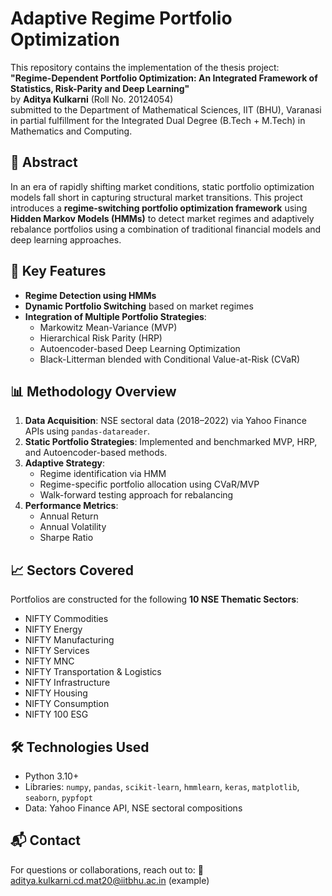 # Adaptive Regime Portfolio Optimization

This repository contains the implementation of the thesis project:  
**"Regime-Dependent Portfolio Optimization: An Integrated Framework of Statistics, Risk-Parity and Deep Learning"**  
by **Aditya Kulkarni** (Roll No. 20124054)  
submitted to the Department of Mathematical Sciences, IIT (BHU), Varanasi in partial fulfillment for the Integrated Dual Degree (B.Tech + M.Tech) in Mathematics and Computing.

## 📘 Abstract

In an era of rapidly shifting market conditions, static portfolio optimization models fall short in capturing structural market transitions. This project introduces a **regime-switching portfolio optimization framework** using **Hidden Markov Models (HMMs)** to detect market regimes and adaptively rebalance portfolios using a combination of traditional financial models and deep learning approaches.

## 🧠 Key Features

- **Regime Detection using HMMs**
- **Dynamic Portfolio Switching** based on market regimes
- **Integration of Multiple Portfolio Strategies**:
  - Markowitz Mean-Variance (MVP)
  - Hierarchical Risk Parity (HRP)
  - Autoencoder-based Deep Learning Optimization
  - Black-Litterman blended with Conditional Value-at-Risk (CVaR)

## 📊 Methodology Overview

1. **Data Acquisition**: NSE sectoral data (2018–2022) via Yahoo Finance APIs using `pandas-datareader`.
2. **Static Portfolio Strategies**: Implemented and benchmarked MVP, HRP, and Autoencoder-based methods.
3. **Adaptive Strategy**:
    - Regime identification via HMM
    - Regime-specific portfolio allocation using CVaR/MVP
    - Walk-forward testing approach for rebalancing
4. **Performance Metrics**:
    - Annual Return
    - Annual Volatility
    - Sharpe Ratio


## 📈 Sectors Covered

Portfolios are constructed for the following **10 NSE Thematic Sectors**:

- NIFTY Commodities
- NIFTY Energy
- NIFTY Manufacturing
- NIFTY Services
- NIFTY MNC
- NIFTY Transportation & Logistics
- NIFTY Infrastructure
- NIFTY Housing
- NIFTY Consumption
- NIFTY 100 ESG

## 🛠️ Technologies Used

- Python 3.10+
- Libraries: `numpy`, `pandas`, `scikit-learn`, `hmmlearn`, `keras`, `matplotlib`, `seaborn`, `pypfopt`
- Data: Yahoo Finance API, NSE sectoral compositions

## 📬 Contact

For questions or collaborations, reach out to:
📧 aditya.kulkarni.cd.mat20@iitbhu.ac.in (example)

